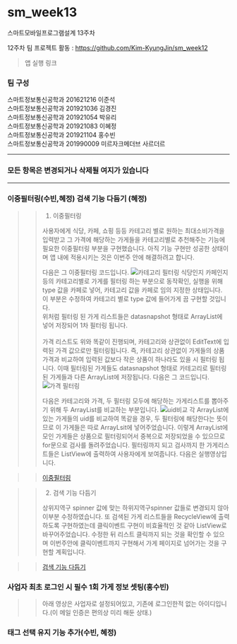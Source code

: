 # sm_week13
스마트모바일프로그램설계 13주차

12주차 팀 프로젝트 활동 : https://github.com/Kim-KyungJin/sm_week12   

>앱 실행 링크
>>  


### 팀 구성   
스마트정보통신공학과 201621216 이준석   
스마트정보통신공학과 201921036 김경진   
스마트정보통신공학과 201921054 박유리   
스마트정보통신공학과 201921083 이혜정   
스마트정보통신공학과 201921104 홍수빈    
스마트정보통신공학과 201990009 미르자크메더브 사르더르    

   ***   
### 모든 항목은 변경되거나 삭제될 여지가 있습니다   
   ***   

### 이중필터링(수빈,혜정) 검색 기능 다듬기 (혜정)
>
>> 1. 이중필터링
>>
>> 사용자에게 식당, 카페, 쇼핑 등등 카테고리 별로 원하는 최대소비가격을 입력받고 그 가격에 해당하는 가게들을 카테고리별로 추천해주는 기능에 필요한 이중필터링 부분을 구현했습니다. 
>> 아직 기능 구현만 성공한 상태이며 앱 내에 적용시키는 것은 이번주 안에 해결하려고 합니다.
>>
>> 다음은 그 이중필터링 코드입니다.
>>![카테고리 필터링](https://user-images.githubusercontent.com/79883808/120185149-cac2d000-c24c-11eb-8889-0dcce3031892.PNG)
>> 식당인지 카페인지 등의 카테고리별로 가게를 필터링 하는 부분으로 동작확인, 실행을 위해 type 값을 카페로 넣어, 카테고리 값을 카페로 임의 지정한 상태입니다. 
>> 이 부분은 수정하여 카테고리 별로 type 값에 들어가게 끔 구현할 것입니다. <br>
>> 위처럼 필터링 된 가게 리스트들은 datasnapshot 형태로 ArrayList에 넣어 저장되어 1차 필터링 됩니다. <br><br>
>> 가격 리스트도 위와 똑같이 진행되며, 카테고리와 상관없이 EditText에 입력된 가격 값으로만 필터링됩니다.
>> 즉, 카테고리 상관없이 가게들의 상품 가격과 비교하여 입력된 값보다 작은 상품이 하나라도 있을 시 필터링 됩니다.
>> 이때 필터링된 가게들도 datasnapshot 형태로 카테고리로 필터링된 가게들과 다른 ArrayList에 저장됩니다.
>> 다음은 그 코드입니다. 
>> ![가격 필터링](https://user-images.githubusercontent.com/79883808/120187316-98ff3880-c24f-11eb-8a16-55c4916135bb.PNG)
>> 
>> 다음은 카테고리와 가격, 두 필터링 모두에 해당하는 가게리스트를 뽑아주기 위해 두 ArrayList를 비교하는 부분입니다.
>> ![uid비교](https://user-images.githubusercontent.com/79883808/120187845-512ce100-c250-11eb-84c9-43a0647368eb.PNG) 
>> 각 ArrayList에 있는 가게들의 uid를 비교하여 똑같을 경우, 두 필터링에 해당한다는 뜻이므로 이 가게들은 따로 ArrayLsit에 넣어주었습니다.
>> 이렇게 ArrayList에 모인 가게들은 상품으로 필터링되어서 중복으로 저장되었을 수 있으므로 for문으로 검사를 돌려주었습니다.
>> 필터링까지 되고 검사까지 한 가게리스트들은 ListView에 출력하여 사용자에게 보여줍니다.
>> 다음은 실행영상입니다.

>>[이중필터링](https://user-images.githubusercontent.com/79883808/120190377-7c64ff80-c253-11eb-96f2-f983246d39b5.mp4)

>> 2. 검색 기능 다듬기
>>
>> 상위지역구 spinner 값에 맞는 하위지역구spinner 값들로 변경되지 않아 이부분 수정하였습니다. 
>> 또 검색된 가게 리스트들을 RecycleView에 출력하도록 구현하였는데 클릭이벤트 구현이 비효율적인 것 같아 ListView로 바꾸어주었습니다.
>> 수정한 뒤 리스트 클릭까지 되는 것을 확인할 수 있으며 이번주안에 클릭이벤트까지 구현해서 가게 페이지로 넘어가는 것을 구현할 계획입니다.

>> [검색 기능 다듬기](https://user-images.githubusercontent.com/79883808/120192145-ca7b0280-c255-11eb-9aec-309dffb5c395.mp4)


### 사업자 최초 로그인 시 필수 1회 가게 정보 셋팅(홍수빈)
>> 아래 영상은 사업자로 설정되어있고, 기존에 로그인한적 없는 아이디입니다.(이 메일 인증은 편의상 미리 해둔 상태.) 


### 태그 선택 유지 기능 추가(수빈, 혜정)
>>
